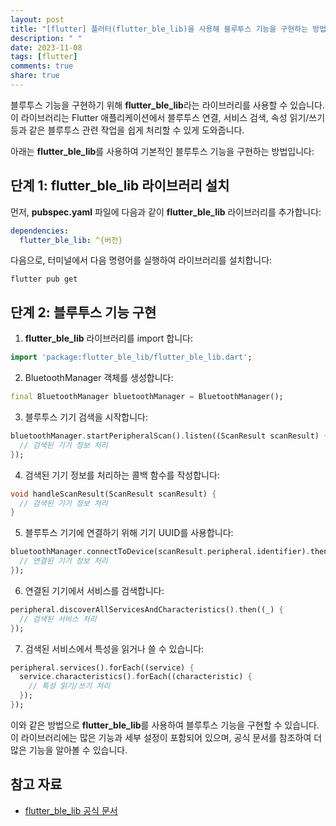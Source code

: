 ```yaml
---
layout: post
title: "[flutter] 플러터(flutter_ble_lib)을 사용해 블루투스 기능을 구현하는 방법은 무엇인가요?"
description: " "
date: 2023-11-08
tags: [flutter]
comments: true
share: true
---
```


블루투스 기능을 구현하기 위해 **flutter_ble_lib**라는 라이브러리를 사용할 수 있습니다. 이 라이브러리는 Flutter 애플리케이션에서 블루투스 연결, 서비스 검색, 속성 읽기/쓰기 등과 같은 블루투스 관련 작업을 쉽게 처리할 수 있게 도와줍니다.

아래는 **flutter_ble_lib**를 사용하여 기본적인 블루투스 기능을 구현하는 방법입니다:

## 단계 1: flutter_ble_lib 라이브러리 설치

먼저, **pubspec.yaml** 파일에 다음과 같이 **flutter_ble_lib** 라이브러리를 추가합니다:

```yaml
dependencies:
  flutter_ble_lib: ^{버전}
```

다음으로, 터미널에서 다음 명령어를 실행하여 라이브러리를 설치합니다:

```
flutter pub get
```

## 단계 2: 블루투스 기능 구현

1. **flutter_ble_lib** 라이브러리를 import 합니다:

```dart
import 'package:flutter_ble_lib/flutter_ble_lib.dart';
```

2. BluetoothManager 객체를 생성합니다:

```dart
final BluetoothManager bluetoothManager = BluetoothManager();
```

3. 블루투스 기기 검색을 시작합니다:

```dart
bluetoothManager.startPeripheralScan().listen((ScanResult scanResult) {
  // 검색된 기기 정보 처리
});
```

4. 검색된 기기 정보를 처리하는 콜백 함수를 작성합니다:

```dart
void handleScanResult(ScanResult scanResult) {
  // 검색된 기기 정보 처리
}
```

5. 블루투스 기기에 연결하기 위해 기기 UUID를 사용합니다:

```dart
bluetoothManager.connectToDevice(scanResult.peripheral.identifier).then((Peripheral peripheral) {
  // 연결된 기기 정보 처리
});
```

6. 연결된 기기에서 서비스를 검색합니다:

```dart
peripheral.discoverAllServicesAndCharacteristics().then((_) {
  // 검색된 서비스 처리
});
```

7. 검색된 서비스에서 특성을 읽거나 쓸 수 있습니다:

```dart
peripheral.services().forEach((service) {
  service.characteristics().forEach((characteristic) {
    // 특성 읽기/쓰기 처리
  });
});
```

이와 같은 방법으로 **flutter_ble_lib**를 사용하여 블루투스 기능을 구현할 수 있습니다. 이 라이브러리에는 많은 기능과 세부 설정이 포함되어 있으며, 공식 문서를 참조하여 더 많은 기능을 알아볼 수 있습니다.

## 참고 자료

- [flutter_ble_lib 공식 문서](https://pub.dev/packages/flutter_ble_lib)